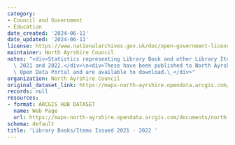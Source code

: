```yaml
---
category:
- Council and Government
- Education
date_created: '2024-06-11'
date_updated: '2024-06-11'
license: https://www.nationalarchives.gov.uk/doc/open-government-licence/version/3/
maintainer: North Ayrshire Council
notes: "<div>Statistics representing Library Book and other Library Items issued between\
  \ 2021 and 2022.</div>\n<div>These have been published to North Ayrshire Council's\
  \ Open Data Portal and are available to download.\_</div>"
organization: North Ayrshire Council
original_dataset_link: https://maps-north-ayrshire.opendata.arcgis.com/documents/north-ayrshire::library-books-items-issued-2021-2022-
records: null
resources:
- format: ARCGIS HUB DATASET
  name: Web Page
  url: https://maps-north-ayrshire.opendata.arcgis.com/documents/north-ayrshire::library-books-items-issued-2021-2022-
schema: default
title: 'Library Books/Items Issued 2021 - 2022 '
---
```

